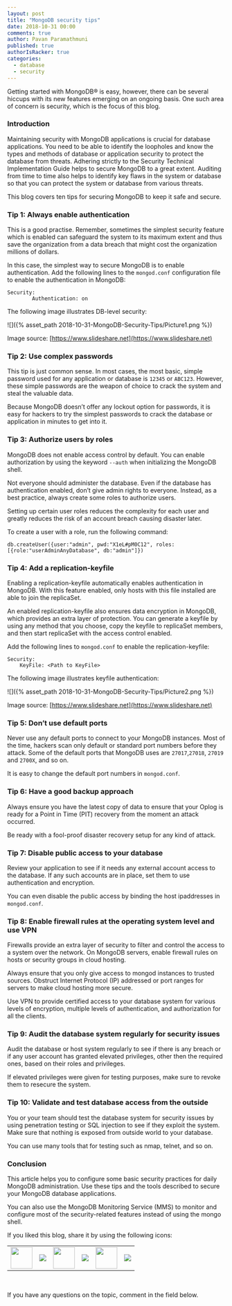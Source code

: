 ```yaml
---
layout: post
title: "MongoDB security tips"
date: 2018-10-31 00:00
comments: true
author: Pavan Paramathmuni
published: true
authorIsRacker: true
categories:
  - database
  - security
---
```


Getting started with MongoDB&reg; is easy, however, there can be several hiccups
with its new features emerging on an ongoing basis. One such area of concern is
security, which is the focus of this blog.

<!-- more -->

### Introduction

Maintaining security with MongoDB applications is crucial for database
applications. You need to be able to identify the loopholes and know the types
and methods of database or application security to protect the database from
threats. Adhering strictly to the Security Technical Implementation Guide helps
to secure  MongoDB to a great extent. Auditing from time to time also helps to
identify key flaws in the system or database so that you can protect the system
or database from various threats.

This blog covers ten tips for securing MongoDB to keep it safe and secure.


### Tip 1: Always enable authentication

This is a good practise. Remember, sometimes the simplest security feature which
is enabled can safeguard the system to its maximum extent and thus save the
organization from a data breach that might cost the organization millions of
dollars.

In this case, the simplest way to secure MongoDB is to enable authentication.
Add the following lines to the `mongod.conf` configuration file to enable the
authentication in MongoDB:

    Security:
		    Authentication: on

The following image illustrates DB-level security:

![]({% asset_path 2018-10-31-MongoDB-Security-Tips/Picture1.png %})

Image source: [https://www.slideshare.net](https://www.slideshare.net)

### Tip 2: Use complex passwords

This tip is just common sense.  In most cases, the most basic, simple password
used for any application or database is `12345` or `ABC123`. However, these simple
passwords are the weapon of choice to crack the system and steal the valuable
data.

Because MongoDB doesn’t offer any lockout option for passwords, it is easy for
hackers to try the simplest passwords to crack the database or application in
minutes to get into it.

### Tip 3: Authorize users by roles

MongoDB does not enable access control by default. You can enable authorization
by using the keyword `--auth` when initializing the MongoDB shell.

Not everyone should administer the database. Even if the database has
authentication enabled, don’t give admin rights to everyone. Instead, as a best
practice, always create some roles to authorize users.

Setting up certain user roles reduces the complexity for each user and greatly
reduces the risk of an account breach causing disaster later.

To create a user with a role, run the following command:

    db.createUser({user:"admin", pwd:"X1eL#pM0C12", roles:[{role:"userAdminAnyDatabase", db:"admin"]})

### Tip 4: Add a replication-keyfile

Enabling a replication-keyfile automatically enables authentication in MongoDB.
With this feature enabled, only hosts with this file installed are able to join
the replicaSet.

An enabled replication-keyfile also ensures data encryption in MongoDB,
which provides an extra layer of protection. You can generate a keyfile by using
any method that you choose, copy the keyfile to replicaSet members, and then
start replicaSet with the access control enabled.

Add the following lines to `mongod.conf` to enable the replication-keyfile:

    Security:
	    KeyFile: <Path to KeyFile>

The following image illustrates keyfile authentication:

![]({% asset_path 2018-10-31-MongoDB-Security-Tips/Picture2.png %})

Image source: [https://www.slideshare.net](https://www.slideshare.net)

### Tip 5: Don’t use default ports

Never use any default ports to connect to your MongoDB instances. Most of the
time, hackers scan only default or standard port numbers before they attack.
Some of the default ports that MongoDB uses are `27017`,`27018`, `27019` and
`2700X`, and so on.

It is easy to change the default port numbers in `mongod.conf`.

### Tip 6: Have a good backup approach

Always ensure you have the latest copy of data to ensure that your Oplog is
ready for a Point in Time (PIT) recovery from the moment an attack occurred.

Be ready with a fool-proof disaster recovery setup for any kind of attack.

### Tip 7: Disable public access to your database

Review your application to see if it needs any external account access to the
database. If any such accounts are in place, set them to use authentication and
encryption.

You can even disable the public access by binding the host ipaddresses in
`mongod.conf`.

### Tip 8: Enable firewall rules at the operating system level and use VPN

Firewalls provide an extra layer of security to filter and control the access
to a system over the network. On MongoDB servers, enable firewall rules on hosts
or security groups in cloud hosting.

Always ensure that you only give access to mongod instances to trusted sources.
Obstruct Internet Protocol (IP) addressed or port ranges for servers to make
cloud hosting more secure.

Use VPN to provide certified access to your database system for various levels
of encryption, multiple levels of authentication, and authorization for all the
clients.

### Tip 9: Audit the database system regularly for security issues

Audit the database or host system regularly to see if there is any breach or
if any user account has granted elevated privileges, other then the required
ones, based on their roles and privileges.

If elevated privileges were given for testing purposes, make sure to revoke
them to resecure the system.

### Tip 10: Validate and test database access from the outside

You or your team should test the database system for security issues by using
penetration testing or SQL injection to see if they exploit the system. Make
sure that nothing is exposed from outside world to your database.

You can use many tools that for testing such as nmap, telnet, and so on.

### Conclusion

This article helps you to configure some basic security practices for daily
MongoDB administration. Use these tips and the tools described to secure your
MongoDB database applications.

You can also use the MongoDB Monitoring Service (MMS) to monitor and configure
most of the security-related features instead of using the mongo shell.

<table>
  <tr>If you liked this blog, share it by using the following icons:</tr>
  <tr>
   <td>
       <img src="{% asset_path line-tile.png %}" width=50 >
    </td>
    <td>
      <a href="https://twitter.com/home?status=https%3A//developer.rackspace.com/blog/applications-monitoring-creating-a-smoother-financial-close/">
        <img src="{% asset_path shareT.png %}">
      </a>
    </td>
    <td>
       <img src="{% asset_path line-tile.png %}" width=50 >
    </td>
    <td>
      <a href="https://www.facebook.com/sharer/sharer.php?u=https%3A//developer.rackspace.com/blog/applications-monitoring-creating-a-smoother-financial-close/">
        <img src="{% asset_path shareFB.png %}">
      </a>
    </td>
    <td>
       <img src="{% asset_path line-tile.png %}" width=50 >
    </td>
    <td>
      <a href="https://www.linkedin.com/shareArticle?mini=true&url=https%3A//developer.rackspace.com/blog/applications-monitoring-creating-a-smoother-financial-close&summary=&source=">
        <img src="{% asset_path shareL.png %}">
      </a>
    </td>
  </tr>
</table>

</br>


If you have any questions on the topic, comment in the field below.
